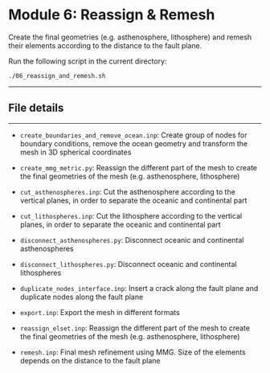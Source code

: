 # Module 6: Reassign & Remesh

Create the final geometries (e.g. asthenosphere, lithosphere) and remesh their elements according to the distance to the fault plane.

Run the following script in the current directory:

```
./06_reassign_and_remesh.sh
```

---

## File details
---

- `create_boundaries_and_remove_ocean.inp`: Create group of nodes for boundary conditions, remove the ocean geometry and transform the mesh in 3D spherical coordinates

- `create_mmg_metric.py`: Reassign the different part of the mesh to create the final geometries of the mesh (e.g. asthenosphere, lithosphere)

- `cut_asthenospheres.inp`: Cut the asthenosphere according to the vertical planes, in order to separate the oceanic and continental part

- `cut_lithospheres.inp`: Cut the lithosphere according to the vertical planes, in order to separate the oceanic and continental part

- `disconnect_asthenospheres.py`: Disconnect oceanic and continental asthenospheres

- `disconnect_lithospheres.py`: Disconnect oceanic and continental lithospheres

- `duplicate_nodes_interface.inp`: Insert a crack along the fault plane and duplicate nodes along the fault plane
- `export.inp`: Export the mesh in different formats

- `reassign_elset.inp`: Reassign the different part of the mesh to create the final geometries of the mesh (e.g. asthenosphere, lithosphere)

- `remesh.inp`: Final mesh refinement using MMG. Size of the elements depends on the distance to the fault plane
